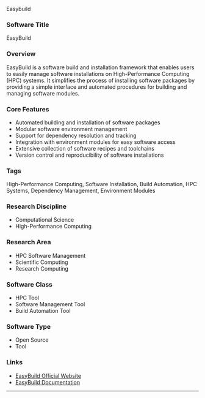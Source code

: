 Easybuild
### Software Title 
EasyBuild

### Overview 
EasyBuild is a software build and installation framework that enables users to easily manage software installations on High-Performance Computing (HPC) systems. It simplifies the process of installing software packages by providing a simple interface and automated procedures for building and managing software modules.

### Core Features 
- Automated building and installation of software packages
- Modular software environment management
- Support for dependency resolution and tracking
- Integration with environment modules for easy software access
- Extensive collection of software recipes and toolchains
- Version control and reproducibility of software installations

### Tags
High-Performance Computing, Software Installation, Build Automation, HPC Systems, Dependency Management, Environment Modules

### Research Discipline
- Computational Science
- High-Performance Computing

### Research Area
- HPC Software Management
- Scientific Computing
- Research Computing

### Software Class
- HPC Tool
- Software Management Tool
- Build Automation Tool

### Software Type
- Open Source
- Tool

### Links
- [EasyBuild Official Website](https://easybuild.io)
- [EasyBuild Documentation](https://easybuild.readthedocs.io)
--------------------------------------
